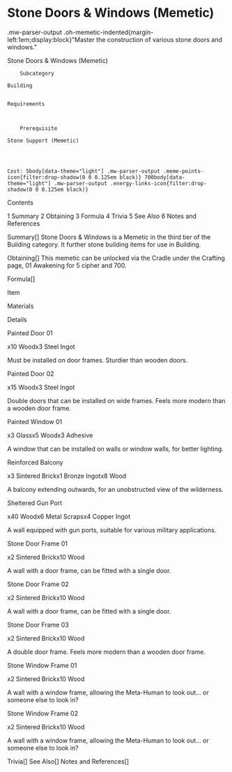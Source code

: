 # Stone Doors & Windows (Memetic)

.mw-parser-output .oh-memetic-indented{margin-left:1em;display:block}"Master the construction of various stone doors and windows."

Stone Doors &#38; Windows (Memetic)


	
		
		
	
	



	
		Subcategory
	
	Building


	Requirements


	
		Prerequisite
	
	Stone Support (Memetic)



	
	Cost: 5body[data-theme="light"] .mw-parser-output .meme-points-icon{filter:drop-shadow(0 0 0.125em black)} 700body[data-theme="light"] .mw-parser-output .energy-links-icon{filter:drop-shadow(0 0 0.125em black)}





Contents

1 Summary
2 Obtaining
3 Formula
4 Trivia
5 See Also
6 Notes and References



Summary[]
Stone Doors &amp; Windows is a Memetic in the third tier of the Building category. It further stone building items for use in Building.

Obtaining[]
This memetic can be unlocked via the Cradle under the Crafting page, 01 Awakening for 5 cipher and  700.

Formula[]


Item

Materials

Details


Painted Door 01

x10 Woodx3 Steel Ingot

Must be installed on door frames. Sturdier than wooden doors.


Painted Door 02

x15 Woodx3 Steel Ingot

Double doors that can be installed on wide frames. Feels more modern than a wooden door frame.


Painted Window 01

x3 Glassx5 Woodx3 Adhesive

A window that can be installed on walls or window walls, for better lighting.


Reinforced Balcony

x3 Sintered Brickx1 Bronze Ingotx8 Wood

A balcony extending outwards, for an unobstructed view of the wilderness.


Sheltered Gun Port

x40 Woodx6 Metal Scrapsx4 Copper Ingot

A wall equipped with gun ports, suitable for various military applications.


Stone Door Frame 01

x2 Sintered Brickx10 Wood

A wall with a door frame, can be fitted with a single door.


Stone Door Frame 02

x2 Sintered Brickx10 Wood

A wall with a door frame, can be fitted with a single door.


Stone Door Frame 03

x2 Sintered Brickx10 Wood

A double door frame. Feels more modern than a wooden door frame.


Stone Window Frame 01

x2 Sintered Brickx10 Wood

A wall with a window frame, allowing the Meta-Human to look out... or someone else to look in?


Stone Window Frame 02

x2 Sintered Brickx10 Wood

A wall with a window frame, allowing the Meta-Human to look out... or someone else to look in?


Trivia[]
See Also[]
Notes and References[]

